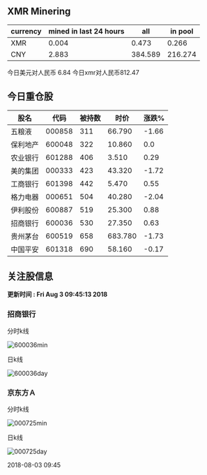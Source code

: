 ## XMR Minering

|currency|mined in last 24 hours|all|in pool|
|---|---|---|---|
|XMR|0.004|0.473|0.266|
|CNY|2.883|384.589|216.274|

今日美元对人民币 6.84	今日xmr对人民币812.47


## 今日重仓股 

|股名|代码|被持数|时价|涨跌%|
|---|---|---|---|---|
|五粮液|000858|311|66.790|-1.66|
|保利地产|600048|322|10.860|0.0|
|农业银行|601288|406|3.510|0.29|
|美的集团|000333|423|43.320|-1.72|
|工商银行|601398|442|5.470|0.55|
|格力电器|000651|504|40.280|-2.04|
|伊利股份|600887|519|25.300|0.88|
|招商银行|600036|530|27.350|0.63|
|贵州茅台|600519|658|683.780|-1.73|
|中国平安|601318|690|58.160|-0.17|

## 关注股信息
**更新时间 : Fri Aug  3 09:45:13 2018**
### 招商银行 
分时k线

![600036min](http://image.sinajs.cn/newchart/min/n/sh600036.gif)

日k线

![600036day](http://image.sinajs.cn/newchart/daily/n/sh600036.gif)

### 京东方Ａ 
分时k线

![000725min](http://image.sinajs.cn/newchart/min/n/sz000725.gif)

日k线

![000725day](http://image.sinajs.cn/newchart/daily/n/sz000725.gif)

2018-08-03 09:45